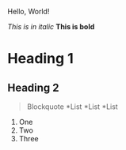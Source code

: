 Hello, World!

*This is in italic*
**This is bold**
# Heading 1
## Heading 2
>Blockquote
>*List
>*List
>*List

1. One
2. Two
3. Three
